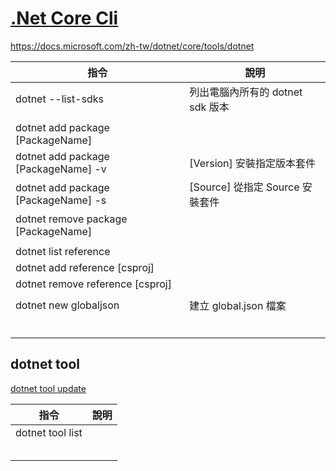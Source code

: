 # [.Net Core Cli](https://docs.microsoft.com/zh-tw/dotnet/core/tools/)

https://docs.microsoft.com/zh-tw/dotnet/core/tools/dotnet

| 指令                                | 說明                             |
| ----------------------------------- | -------------------------------- |
| dotnet --list-sdks                  | 列出電腦內所有的 dotnet sdk 版本 |
|                                     |                                  |
| dotnet add package [PackageName]    |                                  |
| dotnet add package [PackageName] -v | [Version] 安裝指定版本套件       |
| dotnet add package [PackageName] -s | [Source] 從指定 Source 安裝套件  |
| dotnet remove package [PackageName] |                                  |
|                                     |                                  |
| dotnet list reference               |                                  |
| dotnet add reference [csproj]       |                                  |
| dotnet remove reference [csproj]    |                                  |
|                                     |                                  |
| dotnet new globaljson               | 建立 global.json 檔案            |
|                                     |                                  |
|                                     |                                  |
|                                     |                                  |
|                                     |                                  |
|                                     |                                  |
|                                     |                                  |

## dotnet tool

[dotnet tool update](https://docs.microsoft.com/zh-tw/dotnet/core/tools/dotnet-tool-update)


| 指令             | 說明 |
| ---------------- | ---- |
| dotnet tool list |      |
|                  |      |
|                  |      |
|                  |      |
|                  |      |
|                  |      |

